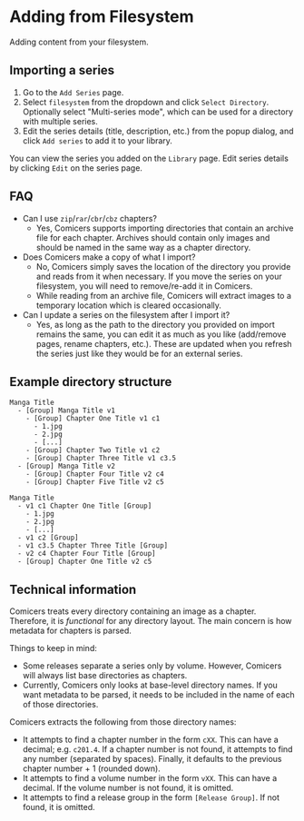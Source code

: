 # Adding from Filesystem

Adding content from your filesystem.

## Importing a series

1. Go to the `Add Series` page.
2. Select `filesystem` from the dropdown and click `Select Directory`. Optionally select
"Multi-series mode", which can be used for a directory with multiple series.
3. Edit the series details (title, description, etc.) from the popup dialog, and click
`Add series` to add it to your library.

You can view the series you added on the `Library` page. Edit series details by clicking `Edit` on
the series page.

## FAQ

- Can I use `zip`/`rar`/`cbr`/`cbz` chapters?
  - Yes, Comicers supports importing directories that contain an archive file for each chapter.
  Archives should contain only images and should be named in the same way as a chapter directory.
- Does Comicers make a copy of what I import?
  - No, Comicers simply saves the location of the directory you provide and reads from it when
  necessary. If you move the series on your filesystem, you will need to remove/re-add it in Comicers.
  - While reading from an archive file, Comicers will extract images to a temporary location which
  is cleared occasionally.
- Can I update a series on the filesystem after I import it?
  - Yes, as long as the path to the directory you provided on import remains the same, you can edit
  it as much as you like (add/remove pages, rename chapters, etc.). These are updated when you
  refresh the series just like they would be for an external series.

## Example directory structure

```
Manga Title
  - [Group] Manga Title v1
    - [Group] Chapter One Title v1 c1
      - 1.jpg
      - 2.jpg
      - [...]
    - [Group] Chapter Two Title v1 c2
    - [Group] Chapter Three Title v1 c3.5
  - [Group] Manga Title v2
    - [Group] Chapter Four Title v2 c4
    - [Group] Chapter Five Title v2 c5
```

```
Manga Title
  - v1 c1 Chapter One Title [Group]
    - 1.jpg
    - 2.jpg
    - [...]
  - v1 c2 [Group]
  - v1 c3.5 Chapter Three Title [Group]
  - v2 c4 Chapter Four Title [Group]
  - [Group] Chapter One Title v2 c5
```

## Technical information

Comicers treats every directory containing an image as a chapter. Therefore, it is
*functional* for any directory layout. The main concern is how metadata for chapters is parsed.

Things to keep in mind:
- Some releases separate a series only by volume. However, Comicers will always list base directories as chapters.
- Currently, Comicers only looks at base-level directory names. If you want metadata to be parsed,
it needs to be included in the name of each of those directories.

Comicers extracts the following from those directory names:

- It attempts to find a chapter number in the form `cXX`. This can have a decimal; e.g. `c201.4`. If a
chapter number is not found, it attempts to find any number (separated by spaces). Finally, it
defaults to the previous chapter number + 1 (rounded down).
- It attempts to find a volume number in the form `vXX`. This can have a decimal. If the volume number is not found, it is omitted.
- It attempts to find a release group in the form `[Release Group]`. If not found, it is omitted.